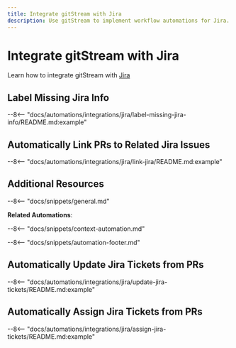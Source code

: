 ```yaml
---
title: Integrate gitStream with Jira
description: Use gitStream to implement workflow automations for Jira.
---
```

# Integrate gitStream with Jira
Learn how to integrate gitStream with [Jira](https://www.atlassian.com/software/jira)
## Label Missing Jira Info
--8<-- "docs/automations/integrations/jira/label-missing-jira-info/README.md:example"

<a name="link-jira"></a>
## Automatically Link PRs to Related Jira Issues

--8<-- "docs/automations/integrations/jira/link-jira/README.md:example"

## Additional Resources

--8<-- "docs/snippets/general.md"

**Related Automations**:

--8<-- "docs/snippets/context-automation.md"

--8<-- "docs/snippets/automation-footer.md"
## Automatically Update Jira Tickets from PRs

--8<-- "docs/automations/integrations/jira/update-jira-tickets/README.md:example"

## Automatically Assign Jira Tickets from PRs

--8<-- "docs/automations/integrations/jira/assign-jira-tickets/README.md:example"